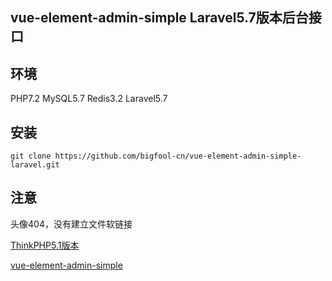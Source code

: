 ## vue-element-admin-simple Laravel5.7版本后台接口

## 环境
PHP7.2
MySQL5.7
Redis3.2
Laravel5.7

## 安装
```shell
git clone https://github.com/bigfool-cn/vue-element-admin-simple-laravel.git
```

## 注意
头像404，没有建立文件软链接

[ThinkPHP5.1版本](https://github.com/bigfool-cn/vue-element-admin-simple-thinkphp)

[vue-element-admin-simple](https://github.com/bigfool-cn/vue-element-admin-simple)
